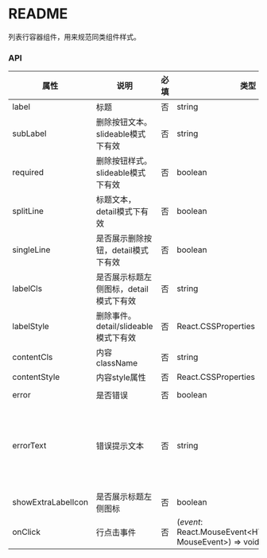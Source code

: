 # README
列表行容器组件，用来规范同类组件样式。

### API

| 属性          | 说明                                            | 必填 | 类型                                                       | 默认值        |
| ------------- | ----------------------------------------------- | ---- | ---------------------------------------------------------- | ------------- |
| label  | 标题                            | 否   | string |  |
| subLabel | 删除按钮文本。slideable模式下有效 | 否   | string                               |  |
| required | 删除按钮样式。slideable模式下有效 | 否   | boolean                     | false |
| splitLine | 标题文本，detail模式下有效             | 否   | boolean                 | true |
| singleLine | 是否展示删除按钮，detail模式下有效 | 否   | boolean | false |
| labelCls | 是否展示标题左侧图标，detail模式下有效 | 否 | string |  |
| labelStyle | 删除事件。detail/slideable模式下有效 | 否 | React.CSSProperties |  |
| contentCls | 内容className | 否 | string | |
| contentStyle | 内容style属性 | 否 | React.CSSProperties | |
|                    |                                        |      |                                                              | |
| error | 是否错误 | 否 | boolean | false |
| errorText | 错误提示文本 | 否 | string | '填写信息有误!请重新填写' |
| showExtraLabelIcon | 是否展示标题左侧图标 | 否 | boolean | false |
| onClick | 行点击事件 | 否 | (*event*: React.MouseEvent<HTMLDivElement, MouseEvent>) => void | |

